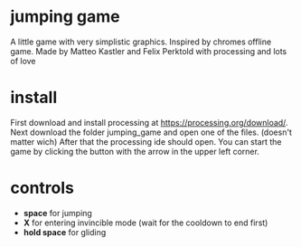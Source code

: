 # jumping game
A little game with very simplistic graphics. Inspired by chromes offline game. Made by Matteo Kastler and Felix Perktold with processing and lots of love

# install
First download and install processing at https://processing.org/download/. Next download the folder jumping_game and open one of the files. (doesn't matter wich) After that the processing ide should open. You can start the game by clicking the button with the arrow in the upper left corner.

# controls
+ **space** for jumping
+ **X** for entering invincible mode (wait for the cooldown to end first)
+ **hold space** for gliding
